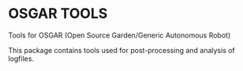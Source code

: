 OSGAR TOOLS
===========

Tools for OSGAR (Open Source Garden/Generic Autonomous Robot)


This package contains tools used for post-processing and analysis of
logfiles.

